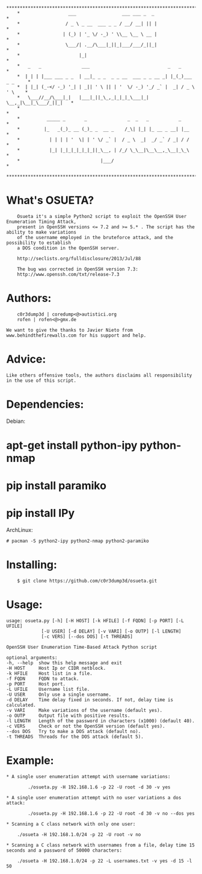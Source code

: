         ***************************************************************************
        *                  ___                 ___ ___ _  _                       *
        *                 / _ \ _ __  ___ _ _ / __/ __| || |                      *
        *                | (_) | '_ \/ -_) ' \\__ \__ \ __ |                      *
        *                 \___/| .__/\___|_||_|___/___/_||_|                      *
        *                      |_|                                                *
        *   _   _               ___                             _   _             *
        *  | | | |___ ___ _ _  | __|_ _ _  _ _ __  ___ _ _ __ _| |_(_)___ _ _     *
        *  | |_| (_-</ -_) '_| | _|| ' \ || | '  \/ -_) '_/ _` |  _| / _ \ ' \    *
        *   \___//__/\___|_|   |___|_||_\_,_|_|_|_\___|_| \__,_|\__|_\___/_||_|   *
        *                                                                         *
        *          _____ _       _               _  _   _           _             *
        *         |_   _(_)_ __ (_)_ _  __ _    /_\| |_| |_ __ _ __| |__          *
        *           | | | | '  \| | ' \/ _` |  / _ \  _|  _/ _` / _| / /          *
        *           |_| |_|_|_|_|_|_||_\__, | /_/ \_\__|\__\__,_\__|_\_\          *
        *                              |___/                                      *
        ***************************************************************************


What's OSUETA?
==============

        Osueta it's a simple Python2 script to exploit the OpenSSH User Enumeration Timing Attack, 
        present in OpenSSH versions <= 7.2 and >= 5.* . The script has the ability to make variations
        of the username employed in the bruteforce attack, and the possibility to establish
        a DOS condition in the OpenSSH server. 
	
        http://seclists.org/fulldisclosure/2013/Jul/88 
        
    	The bug was corrected in OpenSSH version 7.3:
    	http://www.openssh.com/txt/release-7.3

Authors:
========

        c0r3dump3d | coredump<@>autistici.org
        rofen | rofen<@>gmx.de

	We want to give the thanks to Javier Nieto from www.behindthefirewalls.com for his support and help.

Advice:
=======

	Like others offensive tools, the authors disclaims all responsibility in the use of this script.

Dependencies:
=============

Debian:

   # apt-get install python-ipy python-nmap 
   # pip install paramiko
   # pip install IPy

ArchLinux:

	# pacman -S python2-ipy python2-nmap python2-paramiko

Installing:
===========

        $ git clone https://github.com/c0r3dump3d/osueta.git 

Usage:
======
	usage: osueta.py [-h] [-H HOST] [-k HFILE] [-f FQDN] [-p PORT] [-L UFILE]
                 [-U USER] [-d DELAY] [-v VARI] [-o OUTP] [-l LENGTH]
                 [-c VERS] [--dos DOS] [-t THREADS]

	OpenSSH User Enumeration Time-Based Attack Python script

	optional arguments:
  	-h, --help  show this help message and exit
  	-H HOST     Host Ip or CIDR netblock.
  	-k HFILE    Host list in a file.
  	-f FQDN     FQDN to attack.
  	-p PORT     Host port.
  	-L UFILE    Username list file.
  	-U USER     Only use a single username.
	-d DELAY    Time delay fixed in seconds. If not, delay time is calculated.
  	-v VARI     Make variations of the username (default yes).
  	-o OUTP     Output file with positive results.
	-l LENGTH   Length of the password in characters (x1000) (default 40).
  	-c VERS     Check or not the OpenSSH version (default yes).
  	--dos DOS   Try to make a DOS attack (default no).
  	-t THREADS  Threads for the DOS attack (default 5).


Example:
========

	* A single user enumeration attempt with username variations:

	        ./osueta.py -H 192.168.1.6 -p 22 -U root -d 30 -v yes

	* A single user enumeration attempt with no user variations a dos attack:

	        ./osueta.py -H 192.168.1.6 -p 22 -U root -d 30 -v no --dos yes

	* Scanning a C class network with only one user:
	
		./osueta -H 192.168.1.0/24 -p 22 -U root -v no 

	* Scanning a C class network with usernames from a file, delay time 15 seconds and a password of 50000 characters:

		./osueta -H 192.168.1.0/24 -p 22 -L usernames.txt -v yes -d 15 -l 50 

